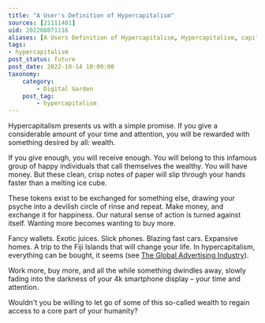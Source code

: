 ```yaml
---
title: "A User's Definition of Hypercapitalism"
sources: [21111401]
uid: 202208071116
aliases: [A Users Definition of Hypercapitalism, Hypercapitalism, capitalism, capitalistic system]
tags: 
- hypercapitalism
post_status: future
post_date: 2022-10-14 10:00:00
taxonomy:
    category:
        - Digital Garden
    post_tag:
        - hypercapitalism
---
```


Hypercapitalism presents us with a simple promise. If you give a considerable amount of your time and attention, you will be rewarded with something desired by all: wealth. 

If you give enough, you will receive enough. You will belong to this infamous group of happy individuals that call themselves the wealthy. You will have money. But these clean, crisp notes of paper will slip through your hands faster than a melting ice cube.

These tokens exist to be exchanged for something else, drawing your psyche into a devilish circle of rinse and repeat. Make money, and exchange it for happiness. Our natural sense of action is turned against itself. Wanting more becomes wanting to buy more.

Fancy wallets. Exotic juices. Slick phones. Blazing fast cars. Expansive homes. A trip to the Fiji Islands that will change your life. In hypercapitalism, everything can be bought, it seems (see [The Global Advertising Industry](./the-global-advertising-industry.md)).

Work more, buy more, and all the while something dwindles away, slowly fading into the darkness of your 4k smartphone display – your time and attention.

Wouldn't you be willing to let go of some of this so-called wealth to regain access to a core part of your humanity?
